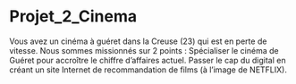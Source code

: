 # Projet_2_Cinema
Vous avez un cinéma à guéret dans la Creuse (23) qui est en perte de vitesse. Nous sommes missionnés sur 2 points :  Spécialiser le cinéma de Guéret pour accroître le chiffre d’affaires actuel. Passer le cap du digital en créant un site Internet de recommandation de films (à l’image de NETFLIX).
